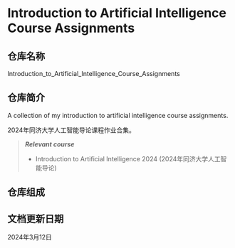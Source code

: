 # Introduction to Artificial Intelligence Course Assignments

## 仓库名称

Introduction_to_Artificial_Intelligence_Course_Assignments

## 仓库简介

A collection of my introduction to artificial intelligence course assignments.

2024年同济大学人工智能导论课程作业合集。

> ***Relevant course***
> * Introduction to Artificial Intelligence 2024 (2024年同济大学人工智能导论)

## 仓库组成

## 文档更新日期

2024年3月12日